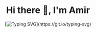 <div align="center">

# Hi there 👋, I'm Amir

[![Typing SVG](https://readme-typing-svg.demolab.com?font=Fira+Code&size=23&pause=1000&color=F78300&background=FF121200&lines=DO+NOT+BUY+ME+A+COFFEE.+%F0%9F%9A%AB%E2%98%95;I+Have+Cyber-Vending+Machine.+%F0%9F%A4%96.)](https://git.io/typing-svg)

